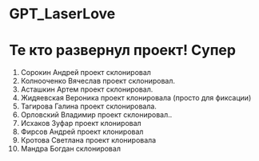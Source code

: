 # GPT_LaserLove

# Те кто развернул проект! Супер

1. Сорокин Андрей проект склонировал
2. Колнооченко Вячеслав проект склонировал.
3. Асташкин Артем проект склонировал.
4. Жидяевская Вероника проект клонировала (просто для фиксации)
5. Тагирова Галина проект склонировала.
6. Орловский Владимир проект склонировал..
7. Исхаков Зуфар проект клонировал
8. Фирсов Андрей проект клонировал
9. Кротова Светлана проект клонировала
10. Мандра Богдан склонировал